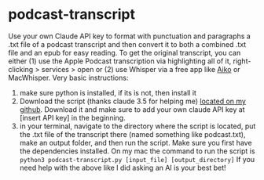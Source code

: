 # podcast-transcript
Use your own Claude API key to format with punctuation and paragraphs a .txt file of a podcast transcript and then convert it to both a combined .txt file and an epub for easy reading. To get the original transcript, you can either (1) use the Apple Podcast transcription via highlighting all of it, right-clicking > services > open or (2) use Whisper via a free app like [Aiko](https://apps.apple.com/us/app/aiko/id1672085276) or MacWhisper. Very basic instructions:
1. make sure python is installed, if its is not, then install it
2. Download the script (thanks claude 3.5 for helping me) [located on my github](https://github.com/timthinks/podcast-transcript/blob/main/podcast-transcript-needAPIkey.py). Download it and make sure to add your own claude API key at [insert API key] in the beginning.
3. in your terminal, navigate to the directory where the script is located, put the .txt file of the transcript there (named something like podcast.txt), make an output folder, and then run the script. Make sure you first have the dependencies installed. On my mac the command to run the script is `python3 podcast-transcript.py [input_file] [output_directory]` 
If you need help with the above like I did asking an AI is your best bet!
